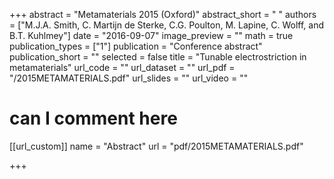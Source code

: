 +++
abstract = "Metamaterials 2015 (Oxford)"
abstract_short = " "
authors = ["M.J.A. Smith, C. Martijn de Sterke, C.G. Poulton, M. Lapine, C. Wolff, and B.T. Kuhlmey"]
date = "2016-09-07"
image_preview = ""
math = true
publication_types = ["1"]
publication = "Conference abstract"
publication_short = ""
selected = false
title = "Tunable electrostriction in metamaterials"
url_code = ""
url_dataset = ""
url_pdf = "/2015METAMATERIALS.pdf"
url_slides = ""
url_video = ""

# can I comment here

[[url_custom]]
name = "Abstract"
url = "pdf/2015METAMATERIALS.pdf"

+++
